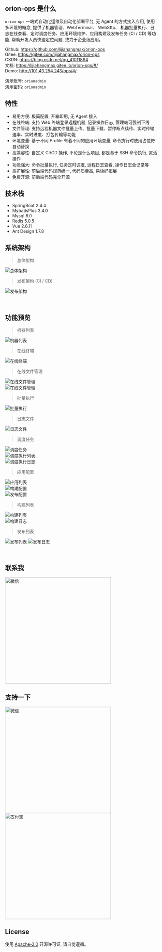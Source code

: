 ## orion-ops 是什么

`orion-ops` 一站式自动化运维及自动化部署平台, 无 Agent 的方式接入应用, 使用多环境的概念, 提供了机器管理、WebTerminal、 WebSftp、 机器批量执行、日志在线查看、定时调度任务、应用环境维护、应用构建及发布任务 (CI / CD) 等功能, 帮助开发人员快速定位问题,
致力于企业级应用。

Github: https://github.com/lijiahangmax/orion-ops  
Gitee: https://gitee.com/lijiahangmax/orion-ops  
CSDN: https://blog.csdn.net/qq_41011894  
文档: https://lijiahangmax.gitee.io/orion-ops/#/    
Demo: http://101.43.254.243/ops/#/

演示账号: `orionadmin`    
演示密码: `orionadmin`

## 特性

* 易用方便: 极简配置, 开箱即用, 无 Agent 接入
* 在线终端: 支持 Web 终端登录远程机器, 记录操作日志, 管理端可强制下线
* 文件管理: 支持远程机器文件批量上传、批量下载、暂停断点续传、实时传输速率、实时进度、打包传输等功能
* 环境变量: 基于不同 Profile 有着不同的应用环境变量, 命令执行时使用占位符自动替换
* 高兼容性: 自定义 CI/CD 操作, 不论是什么项目, 都是基于 SSH 命令执行, 灵活操作
* 功能强大: 命令批量执行, 任务定时调度, 远程日志查看, 操作日志全记录等
* 高扩展性: 前后端代码规范统一, 代码质量高, 易读好拓展
* 免费开源: 前后端代码完全开源

## 技术栈

* SpringBoot 2.4.4
* MybatisPlus 3.4.0
* Mysql 8.0
* Redis 5.0.5
* Vue 2.6.11
* Ant Design 1.7.8

## 系统架构

> 总体架构

![总体架构](https://yxythpt.oss-cn-shenzhen.aliyuncs.com/2022-03-28/files1661632709499769734.png "总体架构")

> 发布架构 (CI / CD)

![发布架构](https://yxythpt.oss-cn-shenzhen.aliyuncs.com/2022-03-28/files6312827529386043725.png "发布架构")

<br/>

## 功能预览

> 机器列表

![机器列表](https://yxythpt.oss-cn-shenzhen.aliyuncs.com/2022-03-14/files8512578085516682386.png "机器列表")

> 在线终端

![在线终端](https://yxythpt.oss-cn-shenzhen.aliyuncs.com/2022-03-14/files4787611964158821533.png "在线终端")

> 在线文件管理

![在线文件管理](https://yxythpt.oss-cn-shenzhen.aliyuncs.com/2022-03-14/files6081069371629929397.png "在线文件管理")  
![在线文件管理](https://yxythpt.oss-cn-shenzhen.aliyuncs.com/2022-03-14/files4411594441981208271.png "在线文件管理")

> 批量执行

![批量执行](https://yxythpt.oss-cn-shenzhen.aliyuncs.com/2022-03-14/files8195883496604225112.png "批量执行")

> 日志文件

![日志文件](https://yxythpt.oss-cn-shenzhen.aliyuncs.com/2022-03-14/files8456725984172369436.png "日志文件")

> 调度任务

![调度任务](https://yxythpt.oss-cn-shenzhen.aliyuncs.com/2022-03-14/files7140183316009047038.png "调度任务")  
![调度执行列表](https://yxythpt.oss-cn-shenzhen.aliyuncs.com/2022-03-14/files5875226043882871962.png "调度执行列表")  
![调度执行日志](https://yxythpt.oss-cn-shenzhen.aliyuncs.com/2022-03-14/files285645083754039026.png "调度执行日志")

> 应用配置

![应用列表](https://yxythpt.oss-cn-shenzhen.aliyuncs.com/2022-03-14/files3132678810569551460.png "应用列表")  
![构建配置](https://yxythpt.oss-cn-shenzhen.aliyuncs.com/2022-03-14/files8930817600030460.png "构建配置")  
![发布配置](https://yxythpt.oss-cn-shenzhen.aliyuncs.com/2022-03-14/files4557512125504191404.png "发布配置")

> 构建列表

![构建列表](https://yxythpt.oss-cn-shenzhen.aliyuncs.com/2022-03-14/files4960287647322644132.png "构建列表")  
![构建日志](https://yxythpt.oss-cn-shenzhen.aliyuncs.com/2022-03-14/files6245253907567338465.png "构建日志")

> 发布列表

![发布列表](https://yxythpt.oss-cn-shenzhen.aliyuncs.com/2022-03-14/files4322661961526641390.png "发布列表")
![发布日志](https://yxythpt.oss-cn-shenzhen.aliyuncs.com/2022-03-14/files4699926352889499394.png "发布日志")

<br/>

## 联系我

<img src="https://yxythpt.oss-cn-shenzhen.aliyuncs.com/2022-03-28/files5090991341399292419.jpg" alt="微信" width="350px"/>

<br/>

## 支持一下

<img src="https://yxythpt.oss-cn-shenzhen.aliyuncs.com/2022-03-28/files7884174196576690325.png" alt="微信" width="350px"/>
<img src="https://yxythpt.oss-cn-shenzhen.aliyuncs.com/2022-03-28/files8581952463146065537.jpg" alt="支付宝" width="350px"/>

<br/>

## License

使用 [Apache-2.0](https://github.com/lijiahangmax/orion-ops/blob/main/LICENSE) 开源许可证, 请自觉遵循。
